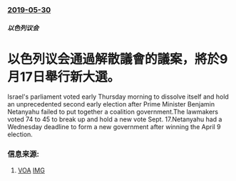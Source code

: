 ### [2019-05-30](/news/2019/05/30/index.md)

##### 以色列议会
# 以色列议会通過解散議會的議案，將於9月17日舉行新大選。 

Israel's parliament voted early Thursday morning to dissolve itself and hold an unprecedented second early election after Prime Minister Benjamin Netanyahu failed to put together a coalition government.The lawmakers voted 74 to 45 to break up and hold a new vote Sept. 17.Netanyahu had a Wednesday deadline to form a new government after winning the April 9 election.


### 信息来源:

1. [VOA](https://www.voanews.com/a/israel-to-hold-new-elections-in-september-/4937917.html) [IMG](https://media.voltron.voanews.com/Drupal/01live-166/2019-06/4D0765DE-016E-4717-B098-11F5FB750757.jpg)
